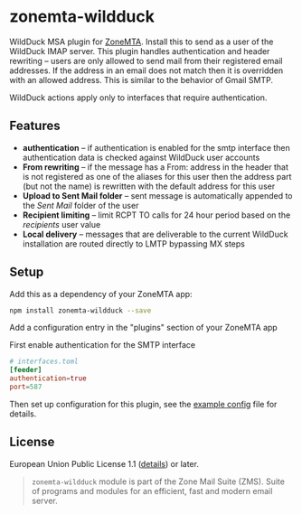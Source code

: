 # zonemta-wildduck

WildDuck MSA plugin for [ZoneMTA](https://github.com/zone-eu/zone-mta). Install this to send as a user of the WildDuck IMAP server. This plugin handles authentication and header rewriting – users are only allowed to send mail from their registered email addresses. If the address in an email does not match then it is overridden with an allowed address. This is similar to the behavior of Gmail SMTP.

WildDuck actions apply only to interfaces that require authentication.

## Features

* **authentication** – if authentication is enabled for the smtp interface then authentication data is checked against WildDuck user accounts
* **From rewriting** – if the message has a From: address in the header that is not registered as one of the aliases for this user then the address part (but not the name) is rewritten with the default address for this user
* **Upload to Sent Mail folder** – sent message is automatically appended to the _Sent Mail_ folder of the user
* **Recipient limiting** – limit RCPT TO calls for 24 hour period based on the _recipients_ user value
* **Local delivery** – messages that are deliverable to the current WildDuck installation are routed directly to LMTP bypassing MX steps

## Setup

Add this as a dependency of your ZoneMTA app:

```sh
npm install zonemta-wildduck --save
```

Add a configuration entry in the "plugins" section of your ZoneMTA app

First enable authentication for the SMTP interface

```toml
# interfaces.toml
[feeder]
authentication=true
port=587
```

Then set up configuration for this plugin, see the [example config](./config.example.toml) file for details.

## License

European Union Public License 1.1 ([details](http://ec.europa.eu/idabc/eupl.html)) or later.

> `zonemta-wildduck` module is part of the Zone Mail Suite (ZMS). Suite of programs and modules for an efficient, fast and modern email server.
